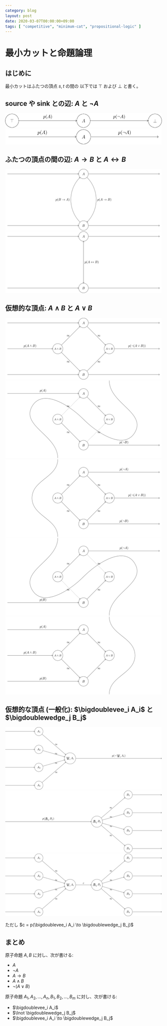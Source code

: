 ```yaml
---
category: blog
layout: post
date: 2020-03-07T00:00:00+09:00
tags: [ "competitive", "minimum-cat", "propositional-logic" ]
---
```


# 最小カットと命題論理

<div hidden>
$$
\newcommand{\bigdoublewedge}{
  \mathop{
    \mathchoice{\bigwedge\mkern-15mu\bigwedge}
               {\bigwedge\mkern-12.5mu\bigwedge}
               {\bigwedge\mkern-12.5mu\bigwedge}
               {\bigwedge\mkern-11mu\bigwedge}
    }
}
\newcommand{\bigdoublevee}{
  \mathop{
    \mathchoice{\bigvee\mkern-15mu\bigvee}
               {\bigvee\mkern-12.5mu\bigvee}
               {\bigvee\mkern-12.5mu\bigvee}
               {\bigvee\mkern-11mu\bigvee}
    }
}
$$
</div>

## はじめに

最小カットはふたつの頂点 $s, t$ の間の
以下では $\top$ および $\bot$ と書く。

## source や sink との辺: $A$ と $\lnot A$

![](/blog/2020/03/07/minimum-cut-and-propositional-logic/top-a-bot.svg)
![](/blog/2020/03/07/minimum-cut-and-propositional-logic/just-a.svg)

## ふたつの頂点の間の辺: $A \to B$ と $A \leftrightarrow B$

![](/blog/2020/03/07/minimum-cut-and-propositional-logic/a-implies-b.svg)
![](/blog/2020/03/07/minimum-cut-and-propositional-logic/a-iff-b.svg)

## 仮想的な頂点: $A \wedge B$ と $A \vee B$

![](/blog/2020/03/07/minimum-cut-and-propositional-logic/diamond.svg)
![](/blog/2020/03/07/minimum-cut-and-propositional-logic/a-and-not-b.svg)
![](/blog/2020/03/07/minimum-cut-and-propositional-logic/not-a-and-not-b.svg)
![](/blog/2020/03/07/minimum-cut-and-propositional-logic/not-a-and-b.svg)
![](/blog/2020/03/07/minimum-cut-and-propositional-logic/a-and-b.svg)

## 仮想的な頂点 (一般化): $\bigdoublevee_i A_i$ と $\bigdoublewedge_j B_j$

![](/blog/2020/03/07/minimum-cut-and-propositional-logic/not-sum.svg)
![](/blog/2020/03/07/minimum-cut-and-propositional-logic/product.svg)
![](/blog/2020/03/07/minimum-cut-and-propositional-logic/sum-implies-product.svg)

ただし $c = p(\bigdoublevee_i A_i \to \bigdoublewedge_j B_j)$

## まとめ

原子命題 $A, B$ に対し、次が書ける:

-   $A$
-   $\lnot A$
-   $A \to B$
-   $A \wedge B$
-   $\lnot (A \vee B)$

原子命題 $A_1, A_2, \dots, A_n, B_1, B_2, \dots, B_m$ に対し、次が書ける:

-   $\bigdoublevee_i A_i$
-   $\lnot \bigdoublewedge_j B_j$
-   $\bigdoublevee_i A_i \to \bigdoublewedge_j B_j$
